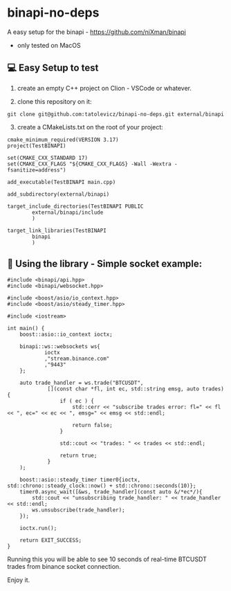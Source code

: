 # binapi-no-deps
A easy setup for the binapi  - https://github.com/niXman/binapi

* only tested on MacOS

## 💻 Easy Setup to test

1. create an empty C++ project on Clion - VSCode or whatever.

2. clone this repository on it:
```
git clone git@github.com:tatolevicz/binapi-no-deps.git external/binapi
``` 
3. create a CMakeLists.txt on the root of your project:
```
cmake_minimum_required(VERSION 3.17)
project(TestBINAPI)

set(CMAKE_CXX_STANDARD 17)
set(CMAKE_CXX_FLAGS "${CMAKE_CXX_FLAGS} -Wall -Wextra -fsanitize=address")

add_executable(TestBINAPI main.cpp)

add_subdirectory(external/binapi)

target_include_directories(TestBINAPI PUBLIC
        external/binapi/include
        )

target_link_libraries(TestBINAPI
        binapi
        )

```

## 🚀 Using the library - Simple socket example:
```
#include <binapi/api.hpp>
#include <binapi/websocket.hpp>

#include <boost/asio/io_context.hpp>
#include <boost/asio/steady_timer.hpp>

#include <iostream>

int main() {
    boost::asio::io_context ioctx;

    binapi::ws::websockets ws{
            ioctx
            ,"stream.binance.com"
            ,"9443"
    };

    auto trade_handler = ws.trade("BTCUSDT",
             [](const char *fl, int ec, std::string emsg, auto trades) {
                 if ( ec ) {
                     std::cerr << "subscribe trades error: fl=" << fl << ", ec=" << ec << ", emsg=" << emsg << std::endl;

                     return false;
                 }

                 std::cout << "trades: " << trades << std::endl;

                 return true;
             }
    );

    boost::asio::steady_timer timer0{ioctx, std::chrono::steady_clock::now() + std::chrono::seconds(10)};
    timer0.async_wait([&ws, trade_handler](const auto &/*ec*/){
        std::cout << "unsubscribing trade_handler: " << trade_handler << std::endl;
        ws.unsubscribe(trade_handler);
    });

    ioctx.run();

    return EXIT_SUCCESS;
}

```
Running this you will be able to see 10 seconds of real-time BTCUSDT trades from binance socket connection.


Enjoy it.
